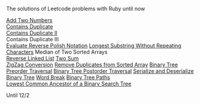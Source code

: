 The solutions of Leetcode problems with Ruby until now

[Add Two Numbers](https://leetcode.com/problems/add-two-numbers/)  
[Contains Duplicate](https://leetcode.com/problems/contains-duplicate/)  
[Contains Duplicate II](https://leetcode.com/problems/contains-duplicate-ii/)  
Contains Duplicate III  
[Evaluate Reverse Polish Notation](https://leetcode.com/problems/evaluate-reverse-polish-notation/)
[Longest Substring Without Repeating Characters](https://leetcode.com/problems/longest-substring-without-repeating-characters/)
Median of Two Sorted Arrays   
[Reverse Linked List](https://leetcode.com/problems/reverse-linked-list/)
[Two Sum](https://leetcode.com/problems/two-sum/)   
[ZigZag Conversion](https://leetcode.com/problems/zigzag-conversion/)
[Remove Duplicates from Sorted Array](https://leetcode.com/problems/remove-duplicates-from-sorted-array/)
[Binary Tree Preorder Traversal](https://leetcode.com/problems/binary-tree-preorder-traversal/)
[Binary Tree Postorder Traversal](https://leetcode.com/problems/binary-tree-postorder-traversal/)
[Serialize and Deserialize Binary Tree](https://leetcode.com/problems/serialize-and-deserialize-binary-tree/)
[Word Break](https://leetcode.com/problems/word-break/)
[Binary Tree Paths](https://leetcode.com/problems/binary-tree-paths/)  
[Lowest Common Ancestor of a Binary Search Tree](https://leetcode.com/problems/lowest-common-ancestor-of-a-binary-tree/)

  
Until 12/2
